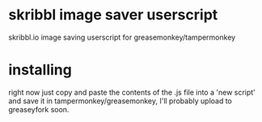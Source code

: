 # skribbl image saver userscript
 skribbl.io image saving userscript for greasemonkey/tampermonkey

# installing
right now just copy and paste the contents of the .js file into a 'new script' and save it in tampermonkey/greasemonkey, I'll probably upload to greaseyfork soon.
